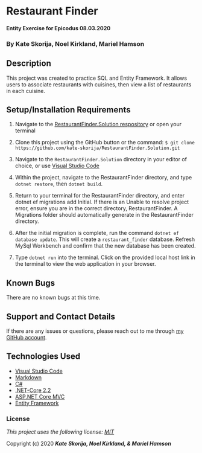 # Restaurant Finder

#### Entity Exercise for Epicodus 08.03.2020

### By Kate Skorija, Noel Kirkland, Mariel Hamson

## Description

This project was created to practice SQL and Entity Framework. It allows users to associate restaurants with cuisines, then view a list of restaurants in each cuisine.

## Setup/Installation Requirements

1.  Navigate to the [RestaurantFinder.Solution respository](https://github.com/kate-skorija/RestaurantFinder.Solution) or open your terminal

2. Clone this project using the GitHub button or the command:
`$ git clone https://github.com/kate-skorija/RestaurantFinder.Solution.git`

3. Navigate to the `RestaurantFinder.Solution` directory in your editor of choice, or use [Visual Studio Code](https://code.visualstudio.com/)

4. Within the project, navigate to the RestaurantFinder directory, and type `dotnet restore`, then `dotnet build`. 

5. Return to your terminal for the RestaurantFinder directory, and enter dotnet ef migrations add Initial. If there is an Unable to resolve project error, ensure you are in the correct directory, RestaurantFinder. A Migrations folder should automatically generate in the RestaurantFinder directory.

6. After the initial migration is complete, run the command `dotnet ef database update`. This will create a `restaurant_finder` database. Refresh MySql Workbench and confirm that the new database has been created.

7. Type `dotnet run` into the terminal. Click on the provided local host link in the terminal to view the web application in your browser.

## Known Bugs

There are no known bugs at this time.

## Support and Contact Details

If there are any issues or questions, please reach out to me through [my GitHub account](https://github.com/kate-skorija).

## Technologies Used

*  [Visual Studio Code](https://code.visualstudio.com/)
*  [Markdown](https://daringfireball.net/projects/markdown/)
*  [C#](https://docs.microsoft.com/en-us/dotnet/csharp/)
*  [.NET-Core 2.2](https://dotnet.microsoft.com/download/dotnet-core/2.2)
*  [ASP.NET Core MVC](https://docs.microsoft.com/en-us/aspnet/core/mvc/overview?view=aspnetcore-3.1)
*  [Entity Framework](https://docs.microsoft.com/en-us/ef/)

### License

*This project uses the following license: [MIT](https://opensource.org/licenses/MIT)*

Copyright (c) 2020 **_Kate Skorija, Noel Kirkland, & Mariel Hamson_** 

